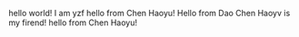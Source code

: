 hello world!
I am yzf
hello from Chen Haoyu!
Hello from Dao
Chen Haoyv is my firend!
hello from Chen Haoyu!
